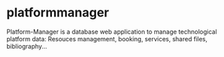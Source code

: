# platformmanager

Platform-Manager is a database web application to manage technological platform data: Resouces management, booking, services, shared files, bibliography...
